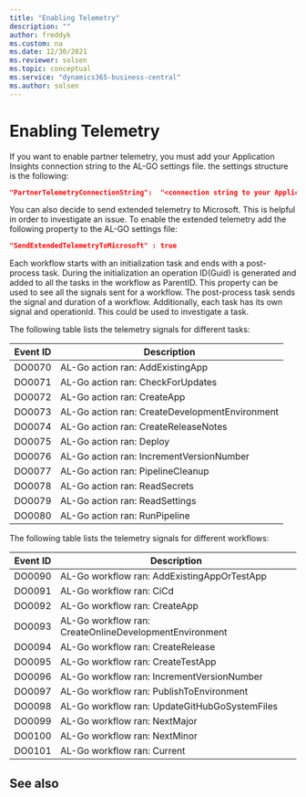 ```yaml
---
title: "Enabling Telemetry"
description: ""
author: freddyk
ms.custom: na
ms.date: 12/30/2021
ms.reviewer: solsen
ms.topic: conceptual
ms.service: "dynamics365-business-central"
ms.author: solsen
---
```


# Enabling Telemetry

If you want to enable partner telemetry, you must add your Application Insights connection string to the AL-GO settings file. the settings structure is the following:

```json
"PartnerTelemetryConnectionString":  "<connection string to your Application Insights>"
```

You can also decide to send extended telemetry to Microsoft. This is helpful in order to investigate an issue. To enable the extended telemetry add the following property to the AL-GO settings file:

```json
"SendExtendedTelemetryToMicrosoft" : true
```

Each workflow starts with an initialization task and ends with a post-process task. During the initialization an operation ID(Guid) is generated and added to all the tasks in the workflow as ParentID. This property can be used to see all the signals sent for a workflow. The post-process task sends the signal and duration of a workflow. Additionally, each task has its own signal and operationId. This could be used to investigate a task.

The following table lists the telemetry signals for different tasks:

|Event ID|Description|
|--------|-----------
|DO0070 |AL-Go action ran: AddExistingApp |
|DO0071 |AL-Go action ran: CheckForUpdates |
|DO0072 |AL-Go action ran: CreateApp |
|DO0073 |AL-Go action ran: CreateDevelopmentEnvironment |
|DO0074 |AL-Go action ran: CreateReleaseNotes |
|DO0075 |AL-Go action ran: Deploy |
|DO0076 |AL-Go action ran: IncrementVersionNumber |
|DO0077 |AL-Go action ran: PipelineCleanup |
|DO0078 |AL-Go action ran: ReadSecrets |
|DO0079 |AL-Go action ran: ReadSettings |
|DO0080 |AL-Go action ran: RunPipeline |

The following table lists the telemetry signals for different workflows:

|Event ID|Description|
|--------|-----------|
|DO0090	|AL-Go workflow ran: AddExistingAppOrTestApp |
|DO0091	|AL-Go workflow ran: CiCd |
|DO0092	|AL-Go workflow ran: CreateApp |
|DO0093	|AL-Go workflow ran: CreateOnlineDevelopmentEnvironment |
|DO0094	|AL-Go workflow ran: CreateRelease |
|DO0095	|AL-Go workflow ran: CreateTestApp |
|DO0096	|AL-Go workflow ran: IncrementVersionNumber |
|DO0097	|AL-Go workflow ran: PublishToEnvironment |
|DO0098	|AL-Go workflow ran: UpdateGitHubGoSystemFiles |
|DO0099	|AL-Go workflow ran: NextMajor |
|DO0100	|AL-Go workflow ran: NextMinor |
|DO0101	|AL-Go workflow ran: Current |

## See also
